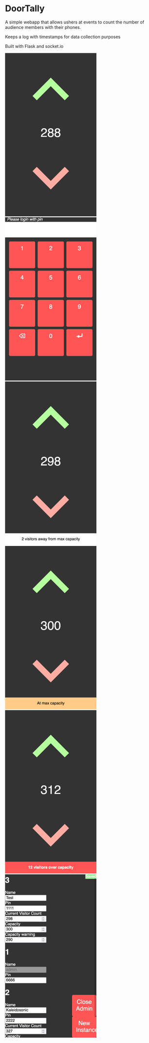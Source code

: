 # DoorTally
A simple webapp that allows ushers at events to count the number of audience members with their phones.

Keeps a log with timestamps for data collection purposes

Built with Flask and socket.io

<img src="./.readme/counter.png" alt="Counter" width="300">
<img src="./.readme/pinpad.png" alt="Pinpad" width="300">
<img src="./.readme/counterwarn.png" alt="Counter almost full" width="300">
<img src="./.readme/counterwarn2.png" alt="Counter full" width="300">
<img src="./.readme/counterwarn3.png" alt="Counter over capacity" width="300">
<img src="./.readme/admin.png" alt="Admin" width="300">